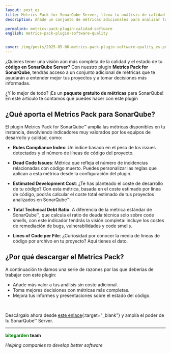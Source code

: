 ```yaml
---
layout: post_es
title: Metrics Pack for SonarQube Server, lleva tu análisis de calidad de código al siguiente nivel
description: Añade un conjunto de métricas adicionales para analizar tu código en SonarQube

permalink: metrics-pack-plugin-calidad-software
english: metrics-pack-plugin-software-quality


cover: /img/posts/2025-05-06-metrics-pack-plugin-software-quality_es.png
---
```


¿Quieres tener una visión aún más completa de la calidad y el estado de tu **código en SonarQube Server**? Con nuestro plugin **Metrics Pack for SonarQube**, tendrás acceso a un conjunto adicional de métricas que te ayudarán a entender mejor tus proyectos y a tomar decisiones más informadas.

¿Y lo mejor de todo? ¡Es un **paquete gratuito de métricas** para SonarQube! En este artículo te contamos qué puedes hacer con este plugin

<h2>¿Qué aporta el Metrics Pack para SonarQube?</h2>

El plugin Metrics Pack for SonarQube™ amplía las métricas disponibles en tu instancia, devolviendo indicadores muy valorados por los equipos de desarrollo y calidad, como:

- **Rules Compliance Index**: Un índice basado en el peso de los issues detectados y el número de líneas de código del proyecto. <br>

- **Dead Code Issues**: Métrica que refleja el número de incidencias relacionadas con código muerto. Puedes personalizar las reglas que aplican a esta métrica desde la configuración del plugin. <br>

- **Estimated Development Cost**: ¿Te has planteado el coste de desarrollo de tu código? Con esta métrica, basada en el coste estimado por línea de código, podrás calcular el coste total estimado de tus proyectos analizados en SonarQube™. <br>

- **Total Technical Debt Ratio**: A diferencia de la métrica estándar de SonarQube™, que calcula el ratio de deuda técnica solo sobre code smells, con este indicador tendrás la visión completa: incluye los costes de remediación de bugs, vulnerabilidades y code smells. <br>

- **Lines of Code per File**: ¿Curiosidad por conocer la media de líneas de código por archivo en tu proyecto? Aquí tienes el dato. <br>

<h2>¿Por qué descargar el Metrics Pack?</h2>

A continuación te damos una serie de razones por las que deberías de trabajar con este plugin: 

- Añade más valor a tus análisis sin coste adicional. <br>
- Toma mejores decisiones con métricas más completas. <br>
- Mejora tus informes y presentaciones sobre el estado del código. <br>
<br>

Descárgalo ahora desde [este enlace](/es/sonarqube-metrics-pack.html){:target="_blank"} y amplía el poder de tu SonarQube™ Server.

---
**<span style="color: green">bitegarden</span> team**

_Helping companies to develop better software_